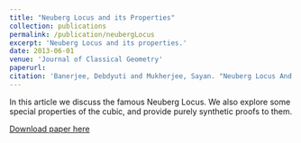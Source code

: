 ```yaml
---
title: "Neuberg Locus and its Properties"
collection: publications
permalink: /publication/neubergLocus
excerpt: 'Neuberg Locus and its properties.'
date: 2013-06-01
venue: 'Journal of Classical Geometry'
paperurl:
citation: 'Banerjee, Debdyuti and Mukherjee, Sayan. "Neuberg Locus And Its Properties." <i>Journal of Classical Geometry</i>, Volume 2 (26) (2013).'
---
```

In this article we discuss the famous Neuberg Locus. We also explore some special properties of the cubic, and provide purely synthetic proofs to them.

[Download paper here](/files/neubergLocus.pdf)
